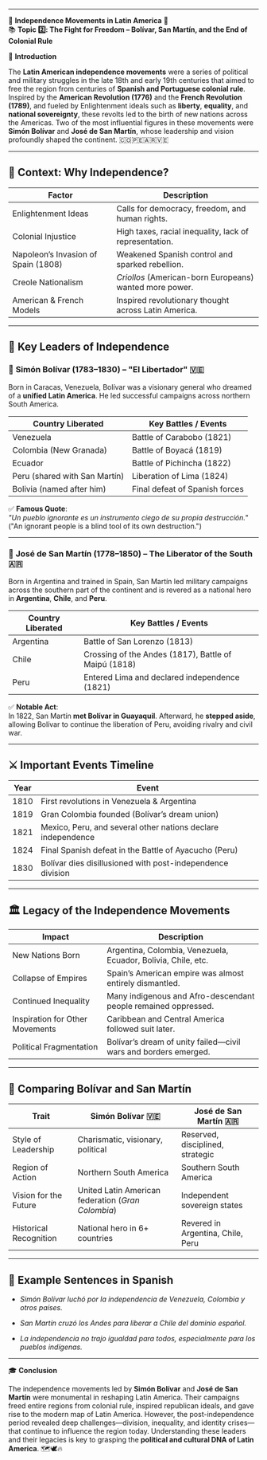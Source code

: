 
---
🌟 **Independence Movements in Latin America** 🌟  
📚 **Topic 2️⃣: The Fight for Freedom – Bolívar, San Martín, and the End of Colonial Rule**

📘 **Introduction**

The **Latin American independence movements** were a series of political and military struggles in the late 18th and early 19th centuries that aimed to free the region from centuries of **Spanish and Portuguese colonial rule**. Inspired by the **American Revolution (1776)** and the **French Revolution (1789)**, and fueled by Enlightenment ideals such as **liberty**, **equality**, and **national sovereignty**, these revolts led to the birth of new nations across the Americas. Two of the most influential figures in these movements were **Simón Bolívar** and **José de San Martín**, whose leadership and vision profoundly shaped the continent. 🇨🇴🇵🇪🇦🇷🇻🇪

---

## 📜 **Context: Why Independence?**

|Factor|Description|
|---|---|
|Enlightenment Ideas|Calls for democracy, freedom, and human rights.|
|Colonial Injustice|High taxes, racial inequality, lack of representation.|
|Napoleon’s Invasion of Spain (1808)|Weakened Spanish control and sparked rebellion.|
|Creole Nationalism|_Criollos_ (American-born Europeans) wanted more power.|
|American & French Models|Inspired revolutionary thought across Latin America.|

---

## 🧠 **Key Leaders of Independence**

### 🧭 **Simón Bolívar (1783–1830) – "El Libertador"** 🇻🇪

Born in Caracas, Venezuela, Bolívar was a visionary general who dreamed of a **unified Latin America**. He led successful campaigns across northern South America.

|Country Liberated|Key Battles / Events|
|---|---|
|Venezuela|Battle of Carabobo (1821)|
|Colombia (New Granada)|Battle of Boyacá (1819)|
|Ecuador|Battle of Pichincha (1822)|
|Peru (shared with San Martín)|Liberation of Lima (1824)|
|Bolivia (named after him)|Final defeat of Spanish forces|

✅ **Famous Quote**:  
_"Un pueblo ignorante es un instrumento ciego de su propia destrucción."_  
("An ignorant people is a blind tool of its own destruction.")

---

### 🧭 **José de San Martín (1778–1850) – The Liberator of the South** 🇦🇷

Born in Argentina and trained in Spain, San Martín led military campaigns across the southern part of the continent and is revered as a national hero in **Argentina**, **Chile**, and **Peru**.

|Country Liberated|Key Battles / Events|
|---|---|
|Argentina|Battle of San Lorenzo (1813)|
|Chile|Crossing of the Andes (1817), Battle of Maipú (1818)|
|Peru|Entered Lima and declared independence (1821)|

✅ **Notable Act**:  
In 1822, San Martín **met Bolívar in Guayaquil**. Afterward, he **stepped aside**, allowing Bolívar to continue the liberation of Peru, avoiding rivalry and civil war.

---

## ⚔️ **Important Events Timeline**

|Year|Event|
|---|---|
|1810|First revolutions in Venezuela & Argentina|
|1819|Gran Colombia founded (Bolívar’s dream union)|
|1821|Mexico, Peru, and several other nations declare independence|
|1824|Final Spanish defeat in the Battle of Ayacucho (Peru)|
|1830|Bolívar dies disillusioned with post-independence division|

---

## 🏛️ **Legacy of the Independence Movements**

|Impact|Description|
|---|---|
|New Nations Born|Argentina, Colombia, Venezuela, Ecuador, Bolivia, Chile, etc.|
|Collapse of Empires|Spain’s American empire was almost entirely dismantled.|
|Continued Inequality|Many indigenous and Afro-descendant people remained oppressed.|
|Inspiration for Other Movements|Caribbean and Central America followed suit later.|
|Political Fragmentation|Bolívar’s dream of unity failed—civil wars and borders emerged.|

---

## 🧩 **Comparing Bolívar and San Martín**

|Trait|Simón Bolívar 🇻🇪|José de San Martín 🇦🇷|
|---|---|---|
|Style of Leadership|Charismatic, visionary, political|Reserved, disciplined, strategic|
|Region of Action|Northern South America|Southern South America|
|Vision for the Future|United Latin American federation (_Gran Colombia_)|Independent sovereign states|
|Historical Recognition|National hero in 6+ countries|Revered in Argentina, Chile, Peru|

---

## 📝 **Example Sentences in Spanish**

- _Simón Bolívar luchó por la independencia de Venezuela, Colombia y otros países._
    
- _San Martín cruzó los Andes para liberar a Chile del dominio español._
    
- _La independencia no trajo igualdad para todos, especialmente para los pueblos indígenas._
    

---

🎓 **Conclusion**

The independence movements led by **Simón Bolívar** and **José de San Martín** were monumental in reshaping Latin America. Their campaigns freed entire regions from colonial rule, inspired republican ideals, and gave rise to the modern map of Latin America. However, the post-independence period revealed deep challenges—division, inequality, and identity crises—that continue to influence the region today. Understanding these leaders and their legacies is key to grasping the **political and cultural DNA of Latin America**. 🗺️🕊️🔥